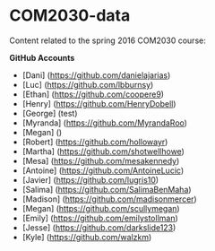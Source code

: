 # COM2030-data
Content related to the spring 2016 COM2030 course:

**GitHub Accounts**

* [Dani] (https://github.com/danielajarias)
* [Luc] (https://github.com/lbburnsy)
* [Ethan] (https://github.com/coopere9)
* [Henry] (https://github.com/HenryDobell)
* [George] (test)
* [Myranda] (https://github.com/MyrandaRoo)
* [Megan] ()
* [Robert] (https://github.com/hollowayr)
* [Martha] (https://github.com/shotwellhowe)
* [Mesa] (https://github.com/mesakennedy)
* [Antoine] (https://github.com/AntoineLucic)
* [Javier] (https://github.com/lugris10)
* [Salima] (https://github.com/SalimaBenMaha)
* [Madison] (https://github.com/madisonmercer)
* [Megan] (https://github.com/scullymegan)
* [Emily] (https://github.com/emilystollman)
* [Jesse] (https://github.com/darkslide123)
* [Kyle] (https://github.com/walzkm)


